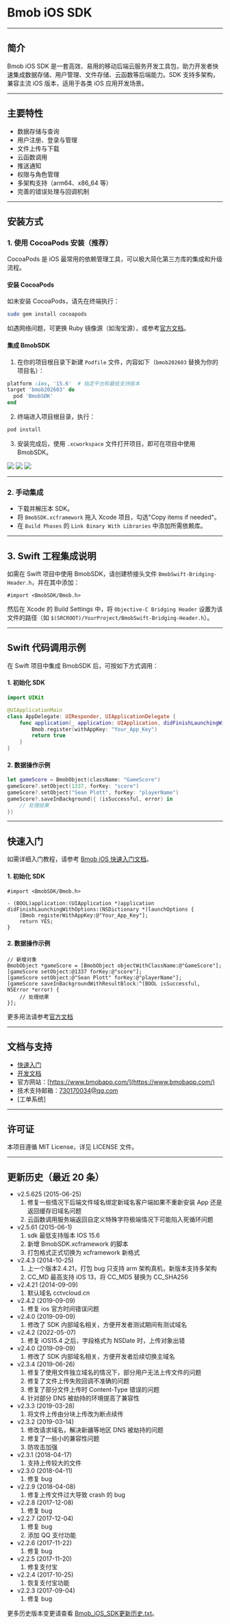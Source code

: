 # Bmob iOS SDK

---

## 简介

Bmob iOS SDK 是一套高效、易用的移动后端云服务开发工具包，助力开发者快速集成数据存储、用户管理、文件存储、云函数等后端能力。SDK 支持多架构，兼容主流 iOS 版本，适用于各类 iOS 应用开发场景。

---

## 主要特性

- 数据存储与查询
- 用户注册、登录与管理
- 文件上传与下载
- 云函数调用
- 推送通知
- 权限与角色管理
- 多架构支持（arm64、x86_64 等）
- 完善的错误处理与回调机制

---

## 安装方式

### 1. 使用 CocoaPods 安装（推荐）

CocoaPods 是 iOS 最常用的依赖管理工具，可以极大简化第三方库的集成和升级流程。

#### 安装 CocoaPods

如未安装 CocoaPods，请先在终端执行：

```bash
sudo gem install cocoapods
```

如遇网络问题，可更换 Ruby 镜像源（如淘宝源），或参考[官方文档](http://code4app.com/article/cocoapods-install-usage)。

#### 集成 BmobSDK

1. 在你的项目根目录下新建 `Podfile` 文件，内容如下（`bmob202603` 替换为你的项目名）：

```ruby
platform :ios, '15.6'  # 指定平台和最低支持版本
target 'bmob202603' do
  pod 'BmobSDK'
end
```

2. 终端进入项目根目录，执行：

```bash
pod install
```

3. 安装完成后，使用 `.xcworkspace` 文件打开项目，即可在项目中使用 BmobSDK。

![](Resourse/install.png)
![](Resourse/podfile.png)
![](Resourse/project.png)

---

### 2. 手动集成

- 下载并解压本 SDK。
- 将 `BmobSDK.xcframework` 拖入 Xcode 项目，勾选"Copy items if needed"。
- 在 `Build Phases` 的 `Link Binary With Libraries` 中添加所需依赖库。

---

## 3. Swift 工程集成说明

如需在 Swift 项目中使用 BmobSDK，请创建桥接头文件 `BmobSwift-Bridging-Header.h`，并在其中添加：

```objc
#import <BmobSDK/Bmob.h>
```

然后在 Xcode 的 Build Settings 中，将 `Objective-C Bridging Header` 设置为该文件的路径（如 `$(SRCROOT)/YourProject/BmobSwift-Bridging-Header.h`）。

---

## Swift 代码调用示例

在 Swift 项目中集成 BmobSDK 后，可按如下方式调用：

#### 1. 初始化 SDK

```swift
import UIKit

@UIApplicationMain
class AppDelegate: UIResponder, UIApplicationDelegate {
    func application(_ application: UIApplication, didFinishLaunchingWithOptions launchOptions: [UIApplication.LaunchOptionsKey: Any]?) -> Bool {
        Bmob.register(withAppKey: "Your_App_Key")
        return true
    }
}
```

#### 2. 数据操作示例

```swift
let gameScore = BmobObject(className: "GameScore")
gameScore?.setObject(1337, forKey: "score")
gameScore?.setObject("Sean Plott", forKey: "playerName")
gameScore?.saveInBackground({ (isSuccessful, error) in
    // 处理结果
})
```

---

## 快速入门

如需详细入门教程，请参考 [Bmob iOS 快速入门文档](http://doc.bmobapp.com/data/ios/index.html)。

#### 1. 初始化 SDK

```objc
#import <BmobSDK/Bmob.h>

- (BOOL)application:(UIApplication *)application didFinishLaunchingWithOptions:(NSDictionary *)launchOptions {
    [Bmob registerWithAppKey:@"Your_App_Key"];
    return YES;
}
```

#### 2. 数据操作示例

```objc
// 新增对象
BmobObject *gameScore = [BmobObject objectWithClassName:@"GameScore"];
[gameScore setObject:@1337 forKey:@"score"];
[gameScore setObject:@"Sean Plott" forKey:@"playerName"];
[gameScore saveInBackgroundWithResultBlock:^(BOOL isSuccessful, NSError *error) {
    // 处理结果
}];
```

更多用法请参考[官方文档](https://doc.bmob.cn/ios/quickstart/)

---

## 文档与支持

- [快速入门](https://doc.bmob.cn/ios/quickstart/)
- [开发文档](https://doc.bmobapp.com/data/ios/develop_doc/)
- 官方网站：[https://www.bmobapp.com/](https://www.bmobapp.com/)
- 技术支持邮箱：730170034@qq.com
- [工单系统]

---

## 许可证

本项目遵循 MIT License，详见 LICENSE 文件。

---

## 更新历史（最近 20 条）

- v2.5.625 (2015-06-25)
  1. 修复一些情况下后端文件域名绑定新域名客户端如果不重新安装 App 还是返回缓存旧域名问题
  2. 云函数调用服务端返回自定义特殊字符极端情况下可能陷入死循环问题
- v2.5.61 (2015-06-1)
  1. sdk 最低支持版本 IOS 15.6
  2. 新增 BmobSDK.xcframework 的脚本
  3. 打包格式正式切换为 xcframework 新格式
- v2.4.3 (2014-10-25)
  1. 上一个版本2.4.21，打包 bug 只支持 arm 架构真机，新版本支持多架构
  2. CC_MD 最高支持 iOS 13，将 CC_MD5 替换为 CC_SHA256
- v2.4.21 (2014-09-09)
  1. 默认域名 cctvcloud.cn
- v2.4.2 (2019-09-09)
  1. 修复 ios 官方时间错误问题
- v2.4.0 (2019-09-09)
  1. 修改了 SDK 内部域名相关，方便开发者测试期间有测试域名
- v2.4.2 (2022-05-07)
  1. 修复 iOS15.4 之后，字段格式为 NSDate 时，上传对象出错
- v2.4.0 (2019-09-09)
  1. 修改了 SDK 内部域名相关，方便开发者后续切换主域名
- v2.3.4 (2019-06-26)
  1. 修复了使用文件独立域名的情况下，部分用户无法上传文件的问题
  2. 修复了文件上传失败回调不准确的问题
  3. 修复了部分文件上传时 Content-Type 错误的问题
  4. 针对部分 DNS 被劫持的环境提高了兼容性
- v2.3.3 (2019-03-28)
  1. 将文件上传由分块上传改为断点续传
- v2.3.2 (2019-03-14)
  1. 修改请求域名，解决新疆等地区 DNS 被劫持的问题
  2. 修复了一些小的兼容性问题
  3. 防攻击加强
- v2.3.1 (2018-04-17)
  1. 支持上传较大的文件
- v2.3.0 (2018-04-11)
  1. 修复 bug
- v2.2.9 (2018-04-08)
  1. 修复上传文件过大导致 crash 的 bug
- v2.2.8 (2017-12-08)
  1. 修复 bug
- v2.2.7 (2017-12-04)
  1. 修复 bug
  2. 添加 QQ 支付功能
- v2.2.6 (2017-11-22)
  1. 修复 bug
- v2.2.5 (2017-11-20)
  1. 修复支付宝
- v2.2.4 (2017-10-25)
  1. 恢复支付宝功能
- v2.2.3 (2017-09-04)
  1. 修复 bug

更多历史版本变更请查看 [Bmob_iOS_SDK更新历史.txt](./Bmob_iOS_SDK更新历史.txt)。

